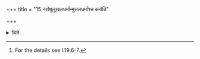 +++
title = "15 नखेषूलूखलधर्मान्मुसलधर्मांश्च करोति"

+++

<details><summary>थिते</summary>

15. He performs (the ritual) peculiarities connected with the mortar and the (ritual) peculiarities of pestle in connection with the nails.[^1]  

[^1]: For the details see I.19.6-7.  
</details>
